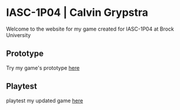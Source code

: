 # IASC-1P04 | Calvin Grypstra

Welcome to the website for my game created for IASC-1P04 at Brock University

## Prototype
Try my game's prototype [here](https://github.com/Callieboi/IASC-1P04/blob/main/Prototype/The%20Eternity.html)

## Playtest
playtest my updated game [here](https://github.com/Callieboi/IASC-1P04/Playtest%20Folder/Eternity.html)
